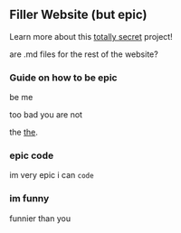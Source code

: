 ## Filler Website (but epic)

Learn more about this [totally secret](https://github.com/74bobux/74bobux.github.io/edit/main/index.md) project!

are .md files for the rest of the website?

### Guide on how to be epic

be me

too bad you are not

the [the](https://www.youtube.com/watch?v=MnjQsmGJ0TY).

### epic code

im very epic i can `code`

### im funny
funnier than you
